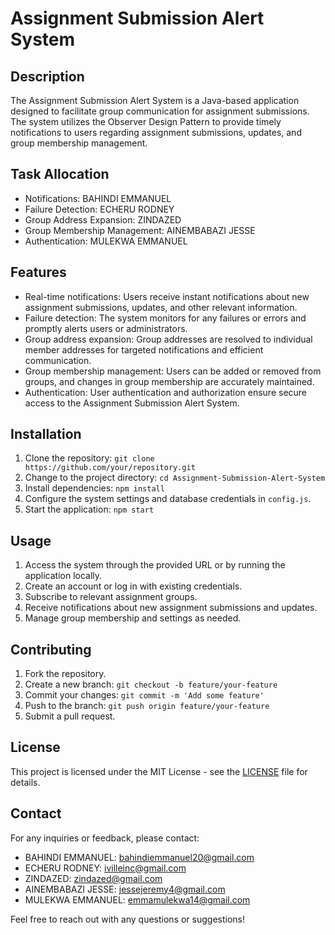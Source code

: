 # Assignment Submission Alert System

## Description
The Assignment Submission Alert System is a Java-based application designed to facilitate group communication for assignment submissions. The system utilizes the Observer Design Pattern to provide timely notifications to users regarding assignment submissions, updates, and group membership management.

## Task Allocation

- Notifications: BAHINDI EMMANUEL
- Failure Detection: ECHERU RODNEY
- Group Address Expansion: ZINDAZED
- Group Membership Management: AINEMBABAZI JESSE
- Authentication: MULEKWA EMMANUEL

## Features

- Real-time notifications: Users receive instant notifications about new assignment submissions, updates, and other relevant information.
- Failure detection: The system monitors for any failures or errors and promptly alerts users or administrators.
- Group address expansion: Group addresses are resolved to individual member addresses for targeted notifications and efficient communication.
- Group membership management: Users can be added or removed from groups, and changes in group membership are accurately maintained.
- Authentication: User authentication and authorization ensure secure access to the Assignment Submission Alert System.

## Installation

1. Clone the repository: `git clone https://github.com/your/repository.git`
2. Change to the project directory: `cd Assignment-Submission-Alert-System`
3. Install dependencies: `npm install`
4. Configure the system settings and database credentials in `config.js`.
5. Start the application: `npm start`

## Usage

1. Access the system through the provided URL or by running the application locally.
2. Create an account or log in with existing credentials.
3. Subscribe to relevant assignment groups.
4. Receive notifications about new assignment submissions and updates.
5. Manage group membership and settings as needed.

## Contributing

1. Fork the repository.
2. Create a new branch: `git checkout -b feature/your-feature`
3. Commit your changes: `git commit -m 'Add some feature'`
4. Push to the branch: `git push origin feature/your-feature`
5. Submit a pull request.

## License

This project is licensed under the MIT License - see the [LICENSE](LICENSE) file for details.

## Contact

For any inquiries or feedback, please contact:

- BAHINDI EMMANUEL: [bahindiemmanuel20@gmail.com](mailto:bahindiemmanuel20@gmail.com)
- ECHERU RODNEY: [ivilleinc@gmail.com](mailto:ivilleinc@gmail.com)
- ZINDAZED: [zindazed@gmail.com](mailto:zindazed@gmail.com)
- AINEMBABAZI JESSE: [jessejeremy4@gmail.com](mailto:jessejeremy4@gmail.com)
- MULEKWA EMMANUEL: [emmamulekwa14@gmail.com](mailto:emmamulekwa14@gmail.com)

Feel free to reach out with any questions or suggestions!
